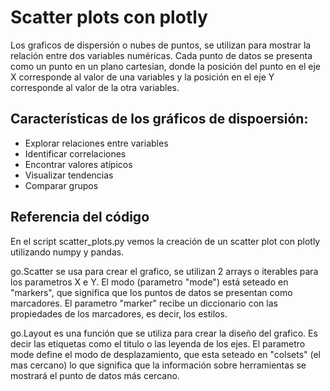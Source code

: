# Scatter plots con plotly

Los graficos de dispersión o nubes de puntos, se utilizan para mostrar la relación entre dos variables numéricas. Cada punto de datos se presenta como un punto en un plano cartesian, donde la posición del punto en el eje X corresponde al valor de una variables y la posición en el eje Y corresponde al valor de la otra variables.

## Características de los gráficos de dispoersión:

* Explorar relaciones entre variables
* Identificar correlaciones
* Encontrar valores atípicos
* Visualizar tendencias
* Comparar grupos

## Referencia del código
En el script scatter_plots.py vemos la creación de un scatter plot con plotly utilizando numpy y pandas.

go.Scatter se usa para crear el grafico, se utilizan 2 arrays o iterables para los parametros X e Y. El modo (parametro "mode") está seteado en "markers", que significa que los puntos de datos se presentan como marcadores. El parametro "marker" recibe un diccionario con las propiedades de los marcadores, es decir, los estilos.

go.Layout es una función que se utiliza para crear la diseño del grafico. Es decir las etiquetas como el titulo o las leyenda de los ejes. El parametro mode define el modo de desplazamiento, que esta seteado en "colsets" (el mas cercano) lo que significa que la información sobre herramientas se mostrará el punto de datos más cercano.

